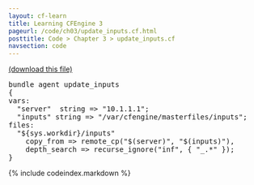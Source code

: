 ```yaml
---
layout: cf-learn
title: Learning CFEngine 3
pageurl: /code/ch03/update_inputs.cf.html
posttitle: Code > Chapter 3 > update_inputs.cf
navsection: code
---
```


[(download this file)](https://raw.github.com/zzamboni/cf-learn.info/master/src/ch03/update_inputs.cf)

<div class="highlight"><pre><span class="k">bundle</span> <span class="k">agent</span> <span class="nf">update_inputs</span>
<span class="p">{</span>
<span class="kd">vars</span><span class="p">:</span>
  <span class="p">&quot;</span><span class="nv">server</span><span class="p">&quot;</span>  <span class="kt">string</span> <span class="o">=&gt;</span> <span class="s">&quot;10.1.1.1&quot;</span><span class="p">;</span>
  <span class="p">&quot;</span><span class="nv">inputs</span><span class="p">&quot;</span> <span class="kt">string</span> <span class="o">=&gt;</span> <span class="s">&quot;/var/cfengine/masterfiles/inputs&quot;</span><span class="p">;</span>
<span class="kd">files</span><span class="p">:</span>
  <span class="s">&quot;</span><span class="si">${sys.workdir}</span><span class="s">/inputs&quot;</span>
    <span class="kr">copy_from</span> <span class="o">=&gt;</span> <span class="nf">remote_cp</span><span class="p">(</span><span class="s">&quot;</span><span class="si">$(server)</span><span class="s">&quot;</span><span class="p">,</span> <span class="s">&quot;</span><span class="si">$(inputs)</span><span class="s">&quot;</span><span class="p">),</span>
    <span class="kr">depth_search</span> <span class="o">=&gt;</span> <span class="nf">recurse_ignore</span><span class="p">(</span><span class="s">&quot;inf&quot;</span><span class="p">,</span> <span class="p">{</span> <span class="s">&quot;_.*&quot;</span> <span class="p">});</span>
<span class="p">}</span>
</pre></div>


{% include codeindex.markdown %}
